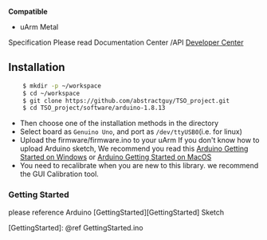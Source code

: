 ﻿
**Compatible**

 - uArm Metal

Specification Please read Documentation Center /API
[Developer Center][3]

## Installation
```Bash
    $ mkdir -p ~/workspace
    $ cd ~/workspace
    $ git clone https://github.com/abstractguy/TSO_project.git
    $ cd TSO_project/software/arduino-1.8.13
```

- Then choose one of the installation methods in the directory
- Select board as ```Genuino Uno```, and port as ```/dev/ttyUSB0```(i.e. for linux)
- Upload the firmware/firmware.ino to your uArm
  If you don't know how to upload Arduino sketch,  We recommend you read this [Arduino Getting Started on Windows][397d20eb] or [Arduino Getting Started on MacOS][2d8a8b7a]
- You need to recalibrate when you are new to this library. we recommend the GUI Calibration tool.


### Getting Started

please reference Arduino [GettingStarted][GettingStarted] Sketch

  [3]: http://developer.ufactory.cc/quickstart/arduino/
  [622f1188]: https://www.arduino.cc/en/Main/Software "Arduino IDE"
  [397d20eb]: https://www.arduino.cc/en/Guide/Windows "Arduino Getting Start on Windows"
  [2d8a8b7a]: https://www.arduino.cc/en/Guide/MacOSX "Arduino Getting Started on MacOS"
  [GettingStarted]: @ref GettingStarted.ino

